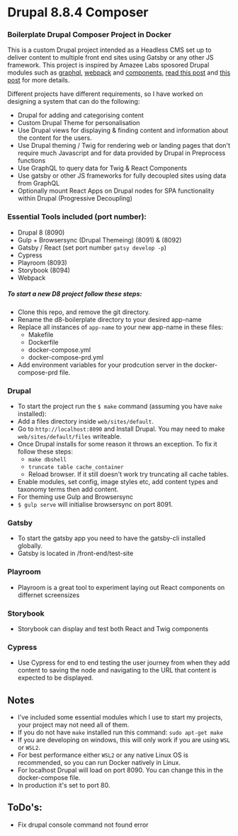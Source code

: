 # Drupal 8.8.4 Composer

### Boilerplate Drupal Composer Project in Docker
This is a custom Drupal project intended as a Headless CMS set up to deliver content to multiple front end sites 
using Gatsby or any other JS framework. This project is inspired by Amazee Labs sposored Drupal modules such as [graphql](2), [webpack](3) and [components](4), [read this post](1) and [this post](5) for more details.

Different projects have different requirements, so I have worked on designing a system that can do the following:
* Drupal for adding and categorising content
* Custom Drupal Theme for personalisation
* Use Drupal views for displaying & finding content and information about the content for the users.
* Use Drupal theming / Twig for rendering web or landing pages that don't require much Javascript and for data provided by Drupal in Preprocess functions
* Use GraphQL to query data for Twig & React Components
* Use gatsby or other JS frameworks for fully decoupled sites using data from GraphQL
* Optionally mount React Apps on Drupal nodes for SPA functionality within Drupal (Progressive Decoupling)  


### Essential Tools included (port number):
* Drupal 8 (8090)
* Gulp + Browsersync (Drupal Themeing) (8091) & (8092)
* Gatsby / React (set port number `gatsy develop -p`)
* Cypress
* Playroom (8093)
* Storybook (8094)
* Webpack


##### To start a new D8 project follow these steps:

* Clone this repo, and remove the git directory.
* Rename the d8-boilerplate directory to your desired app-name
* Replace all instances of `app-name` to your new app-name in these files:
  - Makefile
  - Dockerfile
  - docker-compose.yml
  - docker-compose-prd.yml
* Add environment variables for your prodcution server in the docker-compose-prd file.

### Drupal

* To start the project run the `$ make` command (assuming you have `make` installed):
* Add a files directory inside `web/sites/default`.
* Go to `http://localhost:8090` and Install Drupal. You may need to make `web/sites/default/files` writeable.
* Once Drupal installs for some reason it throws an exception. To fix it follow these steps:
  - `make dbshell`
  - `truncate table cache_container`
  - Reload browser. If it still doesn't work try truncating all cache tables.
* Enable modules, set config, image styles etc, add content types and taxonomy terms then add content.
* For theming use Gulp and Browsersync
* `$ gulp serve` will initialise browsersync on port 8091.


### Gatsby
* To start the gatsby app you need to have the gatsby-cli installed globally.
* Gatsby is located in /front-end/test-site


### Playroom
* Playroom is a great tool to experiment laying out React components on differnet screensizes


### Storybook
* Storybook can display and test both React and Twig components

### Cypress
* Use Cypress for end to end testing the user journey from when they add content to saving the node and navigating to the URL that content is expected to be displayed.


## Notes
* I've included some essential modules which I use to start my projects, your project may not need all of them.
* If you do not have `make` installed run this command: `sudo apt-get make`
* If you are developing on windows, this will only work if you are using `WSL` or `WSL2`.
* For best performance either `WSL2` or any native Linux OS is recommended, so you can run Docker natively in Linux. 
* For localhost Drupal will load on port 8090. You can change this in the docker-compose file.
* In production it's set to port 80.

## ToDo's:
* Fix drupal console command not found error

[1]: https://www.amazeelabs.com/en/journal/using-twig-storybook-and-drupal
[2]: https://www.drupal.org/project/graphql
[3]: https://www.drupal.org/project/webpack
[4]: https://www.drupal.org/project/components
[5]: https://www.amazeelabs.com/en/journal/dont-push-it-using-graphql-twig
